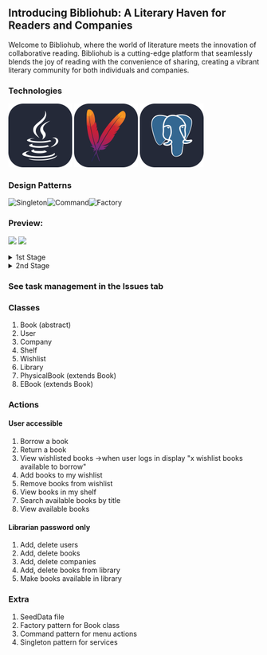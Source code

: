 ## Introducing Bibliohub: A Literary Haven for Readers and Companies

Welcome to Bibliohub, where the world of literature meets the innovation of collaborative reading. Bibliohub is a cutting-edge platform that seamlessly blends the joy of reading with the convenience of sharing, creating a vibrant literary community for both individuals and companies.

### Technologies
<img src="https://github.com/tandpfun/skill-icons/blob/main/icons/Java-Dark.svg" width="128px" height="128px" /> <img src="https://github.com/tandpfun/skill-icons/blob/main/icons/Maven-Dark.svg"  width="128px" height="128px"/> <img src="https://github.com/tandpfun/skill-icons/blob/main/icons/PostgreSQL-Dark.svg"  width="128px" height="128px"/> 

### Design Patterns
<div style="display:flex;">

 <img src="https://refactoring.guru/images/patterns/cards/singleton-mini-2x.png">
 <label>Singleton</label>

 <img src="https://refactoring.guru/images/patterns/cards/command-mini-2x.png">
 <label>Command</label>

 <img src="https://refactoring.guru/images/patterns/cards/factory-method-mini-2x.png">
 <label>Factory</label>
</div>

### Preview:
<img src="https://github.com/flawreen/Bibliohub/assets/83332450/84ae0648-daed-4410-a90a-84c931abe788" width="400"/> <img src="https://github.com/flawreen/Bibliohub/assets/83332450/c4f3c6b5-4bdd-4fb4-a8f3-c3f593c4c788" width="400"/> 

<details>
    <summary>1st Stage</summary>
    
- [x] sa se creeze o lista pe baza temei alese cu cel putin 10 actiuni/interogari care 
    se pot face in cadrul sistemului si o lista cu cel putin 8 tipuri de obiecte.
- [ ] clase simple cu atribute private / protected si metode de acces
- [ ] cel putin 2 colectii diferite capabile sa gestioneze obiectele definite anterior 
    (eg: List, Set, Map etc.) dintre care cel putin una sa fie sortata; se vor folosi array-uri uni-/bidimensionale in cazul in care nu se parcurg colectiile 
    pana la data checkpoint-ului.
- [x] utilizare mostenire pentru crearea de clase aditionale si utilizarea lor 
    in cadrul colectiilor
- [ ] cel putin o clasa serviciu care sa expuna operatiile sistemului
- [ ] o clasa Main din care sunt facute apeluri catre servicii

</details>

<details>
    <summary>2nd Stage</summary>

- Extindeti proiectul din prima etapa prin realizarea persistentei utilizant o baza de date relationala si JDBC
  - [ ] sa se realizeze servicii care sa expuna operatii CRUD pentru cel putin 4 clase
  - [ ] se vor realiza servicii singleton generice pentru scrierea si citirea din baza de date
- Realizarea unui serviciu de audit
  - [ ] se va realiza un serviciu care scrie intr-un fisier de tip CSV de fiecare data cand este executata una dintre actiunile descrise in prima etapa. Structura fisierului: nume_actiune, timestamp
</details>


### See task management in the Issues tab


### Classes
1. Book (abstract)
2. User
3. Company
4. Shelf
5. Wishlist
6. Library
7. PhysicalBook (extends Book)
8. EBook (extends Book)


### Actions
#### User accessible
1. Borrow a book
2. Return a book
3. View wishlisted books  ->when user logs in display "x wishlist books available to borrow"
4. Add books to my wishlist
5. Remove books from wishlist
6. View books in my shelf
7. Search available books by title
8. View available books
#### Librarian password only
1. Add, delete users
2. Add, delete books
3. Add, delete companies
4. Add, delete books from library
5. Make books available in library

### Extra
1. SeedData file
2. Factory pattern for Book class
3. Command pattern for menu actions
4. Singleton pattern for services
